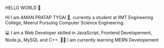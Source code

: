 HELLO WORLD 👋 

Hi I am AMAN PRATAP TYGAI 👋, currently a student at IIMT Engineering College, Meerut Pursuing Computer Science Engineering.
  
💻 I am a Web Developer skilled in JavaScript, Frontend Developement, Node.js, MySQL and C++. 
👨‍🎓 I am currently learning MERN Developement
  

<!---
AmanPratapTyagi113/AmanPratapTyagi113 is a ✨ special ✨ repository because its `README.md` (this file) appears on your GitHub profile.
You can click the Preview link to take a look at your changes.
--->

